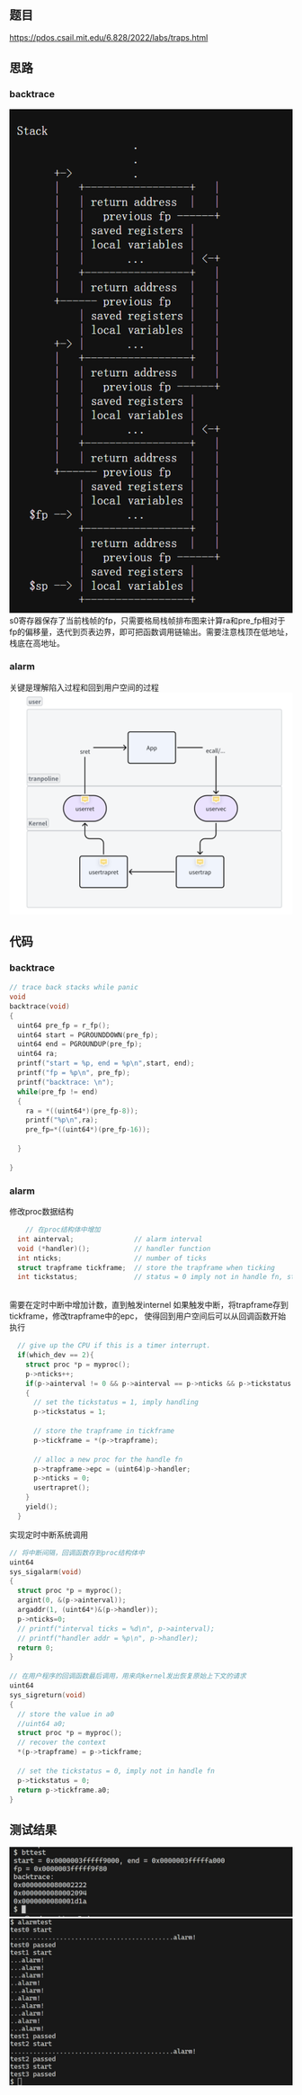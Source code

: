 ## 题目
https://pdos.csail.mit.edu/6.828/2022/labs/traps.html


## 思路
### backtrace
![alt text](./assets/image-7.png)
s0寄存器保存了当前栈帧的fp，只需要格局栈帧排布图来计算ra和pre_fp相对于fp的偏移量，迭代到页表边界，即可把函数调用链输出。需要注意栈顶在低地址，栈底在高地址。

### alarm
关键是理解陷入过程和回到用户空间的过程
![alt text](./assets/image-9.png)

## 代码
### backtrace
```C
// trace back stacks while panic
void
backtrace(void)
{
  uint64 pre_fp = r_fp();
  uint64 start = PGROUNDDOWN(pre_fp);
  uint64 end = PGROUNDUP(pre_fp);
  uint64 ra;
  printf("start = %p, end = %p\n",start, end);
  printf("fp = %p\n", pre_fp);
  printf("backtrace: \n");
  while(pre_fp != end)
  {
    ra = *((uint64*)(pre_fp-8));
    printf("%p\n",ra);
    pre_fp=*((uint64*)(pre_fp-16));

  }

} 
```

### alarm
修改proc数据结构
```C
    // 在proc结构体中增加
  int ainterval;               // alarm interval
  void (*handler)();           // handler function
  int nticks;                  // number of ticks 
  struct trapframe tickframe;  // store the trapframe when ticking
  int tickstatus;              // status = 0 imply not in handle fn, status = 1 imply handling
  
```
需要在定时中断中增加计数，直到触发internel
如果触发中断，将trapframe存到tickframe，修改trapframe中的epc，
使得回到用户空间后可以从回调函数开始执行
```C
  // give up the CPU if this is a timer interrupt.
  if(which_dev == 2){
    struct proc *p = myproc();
    p->nticks++;
    if(p->ainterval != 0 && p->ainterval == p->nticks && p->tickstatus == 0)
    {
      // set the tickstatus = 1, imply handling
      p->tickstatus = 1;

      // store the trapframe in tickframe
      p->tickframe = *(p->trapframe);

      // alloc a new proc for the handle fn
      p->trapframe->epc = (uint64)p->handler;
      p->nticks = 0;
      usertrapret();
    }
    yield();
  }
```
实现定时中断系统调用
```C
// 将中断间隔，回调函数存到proc结构体中
uint64
sys_sigalarm(void)
{
  struct proc *p = myproc();
  argint(0, &(p->ainterval));
  argaddr(1, (uint64*)&(p->handler));
  p->nticks=0;
  // printf("interval ticks = %d\n", p->ainterval);
  // printf("handler addr = %p\n", p->handler);
  return 0;
}

// 在用户程序的回调函数最后调用，用来向kernel发出恢复原始上下文的请求
uint64
sys_sigreturn(void)
{
  // store the value in a0
  //uint64 a0;
  struct proc *p = myproc();
  // recover the context
  *(p->trapframe) = p->tickframe;
  
  // set the tickstatus = 0, imply not in handle fn
  p->tickstatus = 0;
  return p->tickframe.a0;
}
```



## 测试结果
![alt text](./assets/image-4.png)
![alt text](./assets/image-3.png)